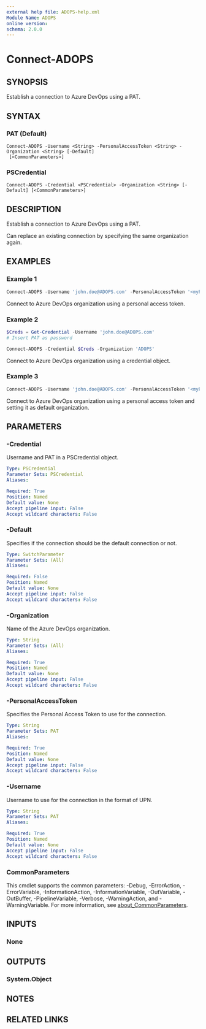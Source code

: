 ```yaml
---
external help file: ADOPS-help.xml
Module Name: ADOPS
online version:
schema: 2.0.0
---
```


# Connect-ADOPS

## SYNOPSIS

Establish a connection to Azure DevOps using a PAT.

## SYNTAX

### PAT (Default)
```
Connect-ADOPS -Username <String> -PersonalAccessToken <String> -Organization <String> [-Default]
 [<CommonParameters>]
```

### PSCredential
```
Connect-ADOPS -Credential <PSCredential> -Organization <String> [-Default] [<CommonParameters>]
```

## DESCRIPTION

Establish a connection to Azure DevOps using a PAT.

Can replace an existing connection by specifying the same organization again.

## EXAMPLES

### Example 1

```powershell
Connect-ADOPS -Username 'john.doe@ADOPS.com' -PersonalAccessToken '<myPersonalAccessToken>' -Organization 'ADOPS'
```

Connect to Azure DevOps organization using a personal access token.

### Example 2

```powershell
$Creds = Get-Credential -Username 'john.doe@ADOPS.com' 
# Insert PAT as password

Connect-ADOPS -Credential $Creds -Organization 'ADOPS'
```

Connect to Azure DevOps organization using a credential object.

### Example 3

```powershell
Connect-ADOPS -Username 'john.doe@ADOPS.com' -PersonalAccessToken '<myPersonalAccessToken>' -Organization 'ADOPS' -Default
```

Connect to Azure DevOps organization using a personal access token and setting it as default organization.

## PARAMETERS

### -Credential
Username and PAT in a PSCredential object.

```yaml
Type: PSCredential
Parameter Sets: PSCredential
Aliases:

Required: True
Position: Named
Default value: None
Accept pipeline input: False
Accept wildcard characters: False
```

### -Default

Specifies if the connection should be the default connection or not.

```yaml
Type: SwitchParameter
Parameter Sets: (All)
Aliases:

Required: False
Position: Named
Default value: None
Accept pipeline input: False
Accept wildcard characters: False
```

### -Organization

Name of the Azure DevOps organization.

```yaml
Type: String
Parameter Sets: (All)
Aliases:

Required: True
Position: Named
Default value: None
Accept pipeline input: False
Accept wildcard characters: False
```

### -PersonalAccessToken

Specifies the Personal Access Token to use for the connection.

```yaml
Type: String
Parameter Sets: PAT
Aliases:

Required: True
Position: Named
Default value: None
Accept pipeline input: False
Accept wildcard characters: False
```

### -Username

Username to use for the connection in the format of UPN.

```yaml
Type: String
Parameter Sets: PAT
Aliases:

Required: True
Position: Named
Default value: None
Accept pipeline input: False
Accept wildcard characters: False
```

### CommonParameters
This cmdlet supports the common parameters: -Debug, -ErrorAction, -ErrorVariable, -InformationAction, -InformationVariable, -OutVariable, -OutBuffer, -PipelineVariable, -Verbose, -WarningAction, and -WarningVariable. For more information, see [about_CommonParameters](http://go.microsoft.com/fwlink/?LinkID=113216).

## INPUTS

### None

## OUTPUTS

### System.Object

## NOTES

## RELATED LINKS

